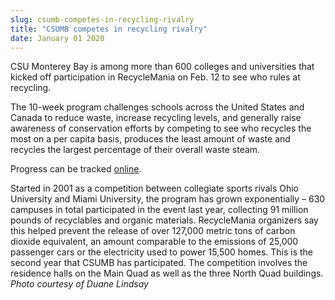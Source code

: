 ```yaml
---
slug: csumb-competes-in-recycling-rivalry
title: "CSUMB competes in recycling rivalry"
date: January 01 2020
---
```


<p>CSU Monterey Bay is among more than 600 colleges and universities that kicked off participation in RecycleMania on Feb. 12 to see who rules at recycling.
</p><p>The 10-week program challenges schools across the United States and Canada to reduce waste, increase recycling levels, and generally raise awareness of conservation efforts by competing to see who recycles the most on a per capita basis, produces the least amount of waste and recycles the largest percentage of their overall waste steam.
</p><p>Progress can be tracked <a href="http://news/students-work-make-university-greencs.org/">online</a>.
</p><p>Started in 2001 as a competition between collegiate sports rivals Ohio University and Miami University, the program has grown exponentially – 630 campuses in total participated in the event last year, collecting 91 million pounds of recyclables and organic materials. RecycleMania organizers say this helped prevent the release of over 127,000 metric tons of carbon dioxide equivalent, an amount comparable to the emissions of 25,000 passenger cars or the electricity used to power 15,500 homes. This is the second year that CSUMB has participated. The competition involves the residence halls on the Main Quad as well as the three North Quad buildings. <em>Photo courtesy of Duane Lindsay</em>  
</p>
